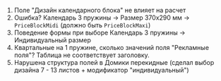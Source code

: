 1. Поле "Дизайн календарного блока" не влияет на расчет
2. Ошибка? Календарь 3 пружины -> Размер 370х290 мм -> `PriceBlockMidi` (должно быть `PriceBlockMaxi`)       
3. Поведение формы при выборе Календарь 3 пружины -> Индивидуальный размер        
4. Квартальные на 1 пружине, сколько значений поля "Рекламные поля"? Таблица не соответствует заголовку.
5. Нарушена структура полей в Домики перекидные (сделал выбор дизайна 7 - 13 листов + модификатор "индивидуальный")
        
       
       
       
       

